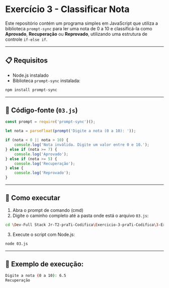 # Exercício 3 - Classificar Nota

Este repositório contém um programa simples em JavaScript que utiliza a biblioteca `prompt-sync` para ler uma nota de 0 a 10 e classificá-la como **Aprovado**, **Recuperação** ou **Reprovado**, utilizando uma estrutura de controle `if-else if`.

---

## 📋 Requisitos

- Node.js instalado  
- Biblioteca `prompt-sync` instalada:

```bash
npm install prompt-sync
```

---

## 📄 Código-fonte (`03.js`)

```javascript
const prompt = require('prompt-sync')();

let nota = parseFloat(prompt('Digite a nota (0 a 10): '));

if (nota < 0 || nota > 10) {
    console.log('Nota inválida. Digite um valor entre 0 e 10.');
} else if (nota >= 7) {
    console.log('Aprovado');
} else if (nota >= 5) {
    console.log('Recuperação');
} else {
    console.log('Reprovado');
}
```

---

## 🚀 Como executar

1. Abra o prompt de comando (cmd)  
2. Digite o caminho completo até a pasta onde está o arquivo `03.js`:

```bash
cd \Dev-Full Stack Jr-T2-praTi-Codifica\Exercicio-3-praTi-Codifica\3-Exercicio-Classificacao-Nota
```

3. Execute o script com Node.js:

```bash
node 03.js
```

---

## 📌 Exemplo de execução:

```bash
Digite a nota (0 a 10): 6.5
Recuperação
```

